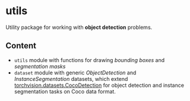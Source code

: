 # utils
Utility package for working with **object detection** problems.

## Content

- `utils` module with functions for drawing *bounding boxes* and *segmentation masks*
- `dataset` module with generic *ObjectDetection* and *InstanceSegmentation* datasets, which extend [torchvision.datasets.CocoDetection](
    https://pytorch.org/vision/stable/_modules/torchvision/datasets/coco.html#CocoDetection) for 
    object detection and instance segmentation tasks on Coco data format.
